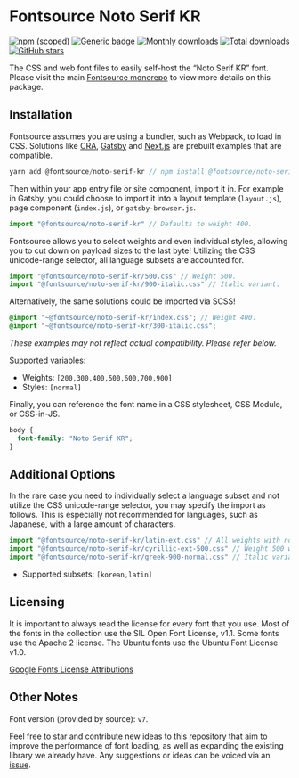 # Fontsource Noto Serif KR

[![npm (scoped)](https://img.shields.io/npm/v/@fontsource/noto-serif-kr?color=brightgreen)](https://www.npmjs.com/package/@fontsource/noto-serif-kr) [![Generic badge](https://img.shields.io/badge/fontsource-passing-brightgreen)](https://github.com/fontsource/fontsource) [![Monthly downloads](https://badgen.net/npm/dm/@fontsource/noto-serif-kr)](https://github.com/fontsource/fontsource) [![Total downloads](https://badgen.net/npm/dt/@fontsource/noto-serif-kr)](https://github.com/fontsource/fontsource) [![GitHub stars](https://img.shields.io/github/stars/fontsource/fontsource.svg?style=social&label=Star)](https://github.com/fontsource/fontsource/stargazers)

The CSS and web font files to easily self-host the “Noto Serif KR” font. Please visit the main [Fontsource monorepo](https://github.com/fontsource/fontsource) to view more details on this package.

## Installation

Fontsource assumes you are using a bundler, such as Webpack, to load in CSS. Solutions like [CRA](https://create-react-app.dev/), [Gatsby](https://www.gatsbyjs.org/) and [Next.js](https://nextjs.org/) are prebuilt examples that are compatible.

```javascript
yarn add @fontsource/noto-serif-kr // npm install @fontsource/noto-serif-kr
```

Then within your app entry file or site component, import it in. For example in Gatsby, you could choose to import it into a layout template (`layout.js`), page component (`index.js`), or `gatsby-browser.js`.

```javascript
import "@fontsource/noto-serif-kr" // Defaults to weight 400.
```

Fontsource allows you to select weights and even individual styles, allowing you to cut down on payload sizes to the last byte! Utilizing the CSS unicode-range selector, all language subsets are accounted for.

```javascript
import "@fontsource/noto-serif-kr/500.css" // Weight 500.
import "@fontsource/noto-serif-kr/900-italic.css" // Italic variant.
```

Alternatively, the same solutions could be imported via SCSS!

```scss
@import "~@fontsource/noto-serif-kr/index.css"; // Weight 400.
@import "~@fontsource/noto-serif-kr/300-italic.css";
```

_These examples may not reflect actual compatibility. Please refer below._

Supported variables:

- Weights: `[200,300,400,500,600,700,900]`
- Styles: `[normal]`

Finally, you can reference the font name in a CSS stylesheet, CSS Module, or CSS-in-JS.

```css
body {
  font-family: "Noto Serif KR";
}
```

## Additional Options

In the rare case you need to individually select a language subset and not utilize the CSS unicode-range selector, you may specify the import as follows. This is especially not recommended for languages, such as Japanese, with a large amount of characters.

```javascript
import "@fontsource/noto-serif-kr/latin-ext.css" // All weights with normal style included.
import "@fontsource/noto-serif-kr/cyrillic-ext-500.css" // Weight 500 with normal style.
import "@fontsource/noto-serif-kr/greek-900-normal.css" // Italic variant.
```

- Supported subsets: `[korean,latin]`

## Licensing

It is important to always read the license for every font that you use.
Most of the fonts in the collection use the SIL Open Font License, v1.1. Some fonts use the Apache 2 license. The Ubuntu fonts use the Ubuntu Font License v1.0.

[Google Fonts License Attributions](https://fonts.google.com/attribution)

## Other Notes

Font version (provided by source): `v7`.

Feel free to star and contribute new ideas to this repository that aim to improve the performance of font loading, as well as expanding the existing library we already have. Any suggestions or ideas can be voiced via an [issue](https://github.com/fontsource/fontsource/issues).

